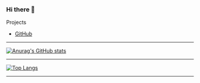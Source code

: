 ### Hi there 👋

Projects
+ [GitHub](https://github.com/rvkR13?tab=repositories)

***
[![Anurag's GitHub stats](https://github-readme-stats.vercel.app/api?username=rvkR13&hide=stars&count_private=true&show_icons=true&theme=gruvbox)](https://github.com/isharakhov/github-readme-stats)
***
[![Top Langs](https://github-readme-stats.vercel.app/api/top-langs/?username=rvkR13&layout=compact&hide_progress=true)](https://github.com/rvkR13/github-readme-stats)
***
